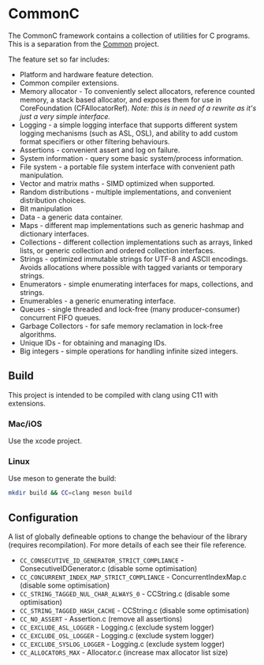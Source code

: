 CommonC
=======

The CommonC framework contains a collection of utilities for C programs. This is a separation from the [Common](https://github.com/ScrimpyCat/Common) project.


The feature set so far includes:

* Platform and hardware feature detection.
* Common compiler extensions.
* Memory allocator - To conveniently select allocators, reference counted memory, a stack based allocator, and exposes them for use in CoreFoundation (CFAllocatorRef). _Note: this is in need of a rewrite as it's just a very simple interface._
* Logging - a simple logging interface that supports different system logging mechanisms (such as ASL, OSL), and ability to add custom format specifiers or other filtering behaviours.
* Assertions - convenient assert and log on failure.
* System information - query some basic system/process information.
* File system - a portable file system interface with convenient path manipulation.
* Vector and matrix maths - SIMD optimized when supported.
* Random distributions - multiple implementations, and convenient distribution choices.
* Bit manipulation
* Data - a generic data container.
* Maps - different map implementations such as generic hashmap and dictionary interfaces.
* Collections - different collection implementations such as arrays, linked lists, or generic collection and ordered collection interfaces.
* Strings - optimized immutable strings for UTF-8 and ASCII encodings. Avoids allocations where possible with tagged variants or temporary strings.
* Enumerators - simple enumerating interfaces for maps, collections, and strings.
* Enumerables - a generic enumerating interface.
* Queues - single threaded and lock-free (many producer-consumer) concurrent FIFO queues.
* Garbage Collectors - for safe memory reclamation in lock-free algorithms.
* Unique IDs - for obtaining and managing IDs.
* Big integers - simple operations for handling infinite sized integers.


## Build

This project is intended to be compiled with clang using C11 with extensions.

### Mac/iOS

Use the xcode project.

### Linux

Use meson to generate the build:
```bash
mkdir build && CC=clang meson build
```

## Configuration

A list of globally defineable options to change the behaviour of the library (requires recompilation). For more details of each see their file reference.

* `CC_CONSECUTIVE_ID_GENERATOR_STRICT_COMPLIANCE` - ConsecutiveIDGenerator.c (disable some optimisation)
* `CC_CONCURRENT_INDEX_MAP_STRICT_COMPLIANCE` - ConcurrentIndexMap.c (disable some optimisation)
* `CC_STRING_TAGGED_NUL_CHAR_ALWAYS_0` - CCString.c (disable some optimisation)
* `CC_STRING_TAGGED_HASH_CACHE` - CCString.c (disable some optimisation)
* `CC_NO_ASSERT` - Assertion.c (remove all assertions)
* `CC_EXCLUDE_ASL_LOGGER` - Logging.c (exclude system logger)
* `CC_EXCLUDE_OSL_LOGGER` - Logging.c (exclude system logger)
* `CC_EXCLUDE_SYSLOG_LOGGER` - Logging.c (exclude system logger)
* `CC_ALLOCATORS_MAX` - Allocator.c (increase max allocator list size)
